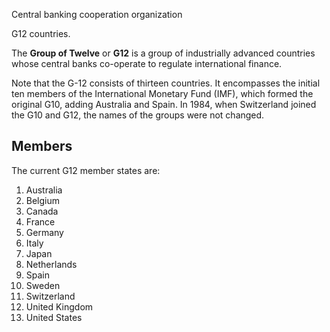 Central banking cooperation organization

G12 countries.

The **Group of Twelve** or **G12** is a group of industrially advanced
countries whose central banks co-operate to regulate international finance.

Note that the G-12 consists of thirteen countries. It encompasses the initial
ten members of the International Monetary Fund (IMF), which formed the
original G10, adding Australia and Spain. In 1984, when Switzerland joined the
G10 and G12, the names of the groups were not changed.

## Members

The current G12 member states are:

  1. Australia
  2. Belgium
  3. Canada
  4. France
  5. Germany
  6. Italy
  7. Japan
  8. Netherlands
  9. Spain
  10. Sweden
  11. Switzerland
  12. United Kingdom
  13. United States